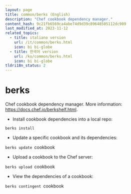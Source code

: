 ```yaml
---
layout: page
title: common/berks (English)
description: "Chef cookbook dependency manager."
content_hash: 9c21fb6569ca4abe74d9d39c89648505112dc909
last_modified_at: 2023-11-12
related_topics:
  - title: italiano version
    url: /it/common/berks.html
    icon: bi bi-globe
  - title: 한국어 version
    url: /ko/common/berks.html
    icon: bi bi-globe
tldri18n_status: 2
---
```

# berks

Chef cookbook dependency manager.
More information: <https://docs.chef.io/berkshelf.html>.

- Install cookbook dependencies into a local repo:

`berks install`

- Update a specific cookbook and its dependencies:

`berks update `<span class="tldr-var badge badge-pill bg-dark-lm bg-white-dm text-white-lm text-dark-dm font-weight-bold">cookbook</span>

- Upload a cookbook to the Chef server:

`berks upload `<span class="tldr-var badge badge-pill bg-dark-lm bg-white-dm text-white-lm text-dark-dm font-weight-bold">cookbook</span>

- View the dependencies of a cookbook:

`berks contingent `<span class="tldr-var badge badge-pill bg-dark-lm bg-white-dm text-white-lm text-dark-dm font-weight-bold">cookbook</span>
